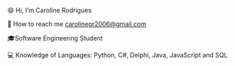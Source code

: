 😄 Hi, I’m Caroline Rodrigues 

📧 How to reach me carolinegr2006@gmail.com 

🎓Software Engineering Student 

💻 Knowledge of Languages: Python, C#, Delphi, Java, JavaScript and SQL
